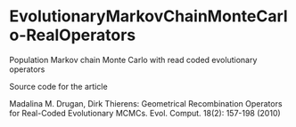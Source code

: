 # EvolutionaryMarkovChainMonteCarlo-RealOperators
Population Markov chain Monte Carlo with read coded evolutionary operators

Source code for the article 

Madalina M. Drugan, Dirk Thierens:
Geometrical Recombination Operators for Real-Coded Evolutionary MCMCs. Evol. Comput. 18(2): 157-198 (2010)
